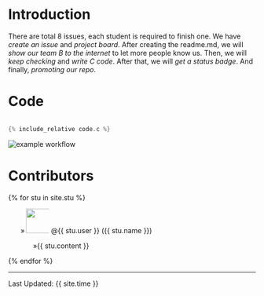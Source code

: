 # Introduction
There are total 8 issues, each student is required to finish one. We have *create an issue* and *project board*. After creating the readme.md, we will _show our team B to the internet_ to let more people know us. Then, we will _keep checking_ and _write C code_. After that, we will _get a status badge_. And finally, _promoting our repo_.
# Code

```C

{% include_relative code.c %}

```
![example workflow](https://github.com/csci3251-2021/project-team-b/actions/workflows/c-cpp.yml/badge.svg)
# Contributors
{% for stu in site.stu %}
  <div style="text-indent: 5%;">
    »<img src="{{ stu.image }}" width="50" height="50" style="display:inline;"><a href="https://github.com/{{ stu.user }}" style="text-decoration:none;color:inherit;"> @{{ stu.user }}</a> ({{ stu.name }})
    <p style="text-indent: 10%;">»{{ stu.content }}</p>
  </div>
{% endfor %}

---
Last Updated: {{ site.time }}
